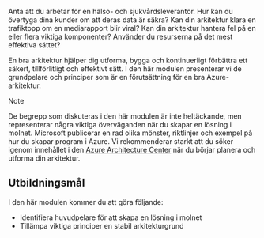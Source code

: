 Anta att du arbetar för en hälso- och sjukvårdsleverantör. Hur kan du övertyga dina kunder om att deras data är säkra? Kan din arkitektur klara en trafiktopp om en mediarapport blir viral? Kan din arkitektur hantera fel på en eller flera viktiga komponenter? Använder du resurserna på det mest effektiva sättet?

En bra arkitektur hjälper dig utforma, bygga och kontinuerligt förbättra ett säkert, tillförlitligt och effektivt sätt. I den här modulen presenterar vi de grundpelare och principer som är en förutsättning för en bra Azure-arkitektur.

> [!NOTE]
> De begrepp som diskuteras i den här modulen är inte heltäckande, men representerar några viktiga överväganden när du skapar en lösning i molnet. Microsoft publicerar en rad olika mönster, riktlinjer och exempel på hur du skapar program i Azure. Vi rekommenderar starkt att du söker igenom innehållet i den [Azure Architecture Center](https://docs.microsoft.com/azure/architecture/) när du börjar planera och utforma din arkitektur.

## <a name="learning-objectives"></a>Utbildningsmål

I den här modulen kommer du att göra följande:

- Identifiera huvudpelare för att skapa en lösning i molnet
- Tillämpa viktiga principer en stabil arkitekturgrund